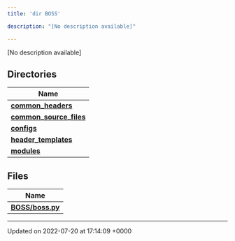 ```yaml
---
title: 'dir BOSS'

description: "[No description available]"

---
```







[No description available]

## Directories

| Name           |
| -------------- |
| **[common_headers](/documentation/code/files/dir_a2d5f2e6154cdcd3b46488ffbbbb2574/#dir-common-headers)**  |
| **[common_source_files](/documentation/code/files/dir_ec82fb70b47bf0ce378965414b0ff5b2/#dir-common-source-files)**  |
| **[configs](/documentation/code/files/dir_55d4c3e5585d0ebd94321a18f02dda40/#dir-configs)**  |
| **[header_templates](/documentation/code/files/dir_f560fc3ef07fdc20589dba0de44f25dc/#dir-header-templates)**  |
| **[modules](/documentation/code/files/dir_230a8c85ea264f76334600e02d05d990/#dir-modules)**  |

## Files

| Name           |
| -------------- |
| **[BOSS/boss.py](/documentation/code/files/boss_8py/#file-boss.py)**  |






-------------------------------

Updated on 2022-07-20 at 17:14:09 +0000
